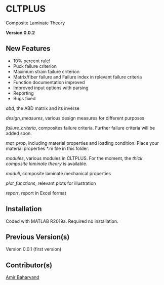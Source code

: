 # CLTPLUS
Composite Laminate Theory

**Version 0.0.2**

## New Features
- 10% percent rule!
- Puck failure criterion
- Maximum strain failure criterion
- Matrix/fiber failure and Failure index in relevant failure criteria  
- Function documentation improved
- Improved input options with parsing
- Reporting
- Bugs fixed


*abd*, the ABD matrix and its inverse

*design_measures*, various design measures for different purposes

*failure_criteria*, composites failure criteria. Further failure criteria will be added soon.

*mat_prop*, including material properties and loading condition. Place your material properties *.m file in this folder.

*modules*, various modules in CLTPLUS. For the moment, the *thick composite laminate theory* is available.

*moduli*, composite laminate mechanical properties

*plot_functions*, relevant plots for illustration

*report*, report in Excel format

## Installation
Coded with MATLAB R2019a. Required no installation.

## Previous Version(s)
Version 0.0.1 (first version)

## Contributor(s)
[Amir Baharvand](ambahar@outlook.com)
